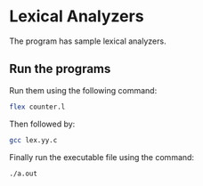 # Lexical Analyzers

The program has sample lexical analyzers.

## Run the programs

Run them using the following command:

```bash
flex counter.l
```

Then followed by:

```bash
gcc lex.yy.c
```

Finally run the executable file using the command:

```bash
./a.out
```